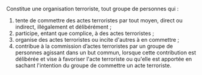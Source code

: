 Constitue une organisation terroriste, tout groupe de personnes qui :
1. tente de commettre des actes terroristes par tout moyen, direct ou indirect, illégalement et délibérément ;
2. participe, entant que complice, à des actes terroristes ;
3. organise des actes terroristes ou incite d'autres à en commettre ;
4. contribue à la commission d’actes terroristes par un groupe de personnes agissant dans un but commun, lorsque cette contribution est délibérée et vise à favoriser l'acte terroriste ou qu'elle est apportée en sachant l'intention du groupe de commettre un acte terroriste.